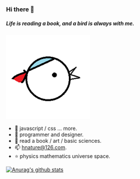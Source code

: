 ### Hi there 👋

##### Life is reading a book, and a bird is always with me.

![bird](./bird.png)

+ 🌱 javascript / css ... more.
+ 🍑 programmer and designer.
+ 🎈 read a book / art / basic sciences.
+ 📫 hnature@126.com.
+ ⭐ physics mathematics universe space.

[![Anurag's github stats](https://github-readme-stats.vercel.app/api?username=pl-web&count_private=true&show_icons=true)](https://github.com/anuraghazra/github-readme-stats)
